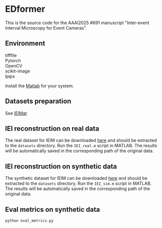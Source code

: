 # EDformer
This is the source code for the AAAI2025 #691 manuscript "Inter-event Interval Microscopy for Event Cameras".

## Environment
tifffile \
Pytorch \
OpenCV  \
scikit-image \
lpips 

Install the [Matlab](https://www.mathworks.com/products/matlab.html)  for your system. 

## Datasets preparation
See [IEIMat](https://pan.baidu.com/s/18AUvgvH9kNfdgtEAyQxXpQ?pwd=an20)

## IEI reconstruction on real data 
The real dataset for IEIM can be downloaded [here](https://pan.baidu.com/s/1VERuyxhpIfi7CeiKR77n-w?pwd=yqur) and should be extracted to the `datasets` directory. Run the `IEI_real.m` script in MATLAB. 
The results will be automatically saved in the corresponding path of the original data.

## IEI reconstruction on synthetic data
The synthetic dataset for IEIM can be downloaded [here](https://pan.baidu.com/s/1Qhazr5ODy91UOWaNQmWQww?pwd=1yn3) and should be extracted to the `datasets` directory. Run the `IEI_sim.m` script in MATLAB. 
The results will be automatically saved in the corresponding path of the original data.

## Eval metrics on synthetic data

```
python eval_metrics.py
```
